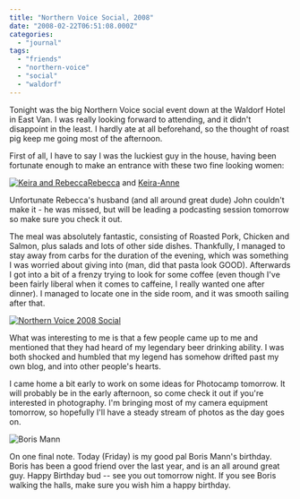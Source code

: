```yaml
---
title: "Northern Voice Social, 2008"
date: "2008-02-22T06:51:08.000Z"
categories: 
  - "journal"
tags: 
  - "friends"
  - "northern-voice"
  - "social"
  - "waldorf"
---
```


Tonight was the big Northern Voice social event down at the Waldorf Hotel in East Van. I was really looking forward to attending, and it didn't disappoint in the least. I hardly ate at all beforehand, so the thought of roast pig keep me going most of the afternoon.

First of all, I have to say I was the luckiest guy in the house, having been fortunate enough to make an entrance with these two fine looking women:

[![Keira and Rebecca](http://www.migratorynerd.com/wp-content/uploads/2008/02/2283455960_ea94c901cb.jpg)](http://flickr.com/photos/duanestorey/2283455960/)[Rebecca](http://miss604.com) and [Keira-Anne](http://keira-anne.com)

Unfortunate Rebecca's husband (and all around great dude) John couldn't make it - he was missed, but will be leading a podcasting session tomorrow so make sure you check it out.

The meal was absolutely fantastic, consisting of Roasted Pork, Chicken and Salmon, plus salads and lots of other side dishes. Thankfully, I managed to stay away from carbs for the duration of the evening, which was something I was worried about giving into (man, did that pasta look GOOD). Afterwards I got into a bit of a frenzy trying to look for some coffee (even though I've been fairly liberal when it comes to caffeine, I really wanted one after dinner). I managed to locate one in the side room, and it was smooth sailing after that.

[![Northern Voice 2008 Social](http://www.migratorynerd.com/wp-content/uploads/2008/02/2283456132_4577b5841d.jpg)](http://flickr.com/photos/duanestorey/2283456132/)

What was interesting to me is that a few people came up to me and mentioned that they had heard of my legendary beer drinking ability. I was both shocked and humbled that my legend has somehow drifted past my own blog, and into other people's hearts.

I came home a bit early to work on some ideas for Photocamp tomorrow. It will probably be in the early afternoon, so come check it out if you're interested in photography. I'm bringing most of my camera equipment tomorrow, so hopefully I'll have a steady stream of photos as the day goes on.

![Boris Mann](http://www.migratorynerd.com/wp-content/uploads/2008/02/1354231624_d19fee2315-1.jpg)

On one final note. Today (Friday) is my good pal Boris Mann's birthday. Boris has been a good friend over the last year, and is an all around great guy. Happy Birthday bud -- see you out tomorrow night. If you see Boris walking the halls, make sure you wish him a happy birthday.
